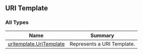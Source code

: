 

## URI Template

### All Types

| Name | Summary |
|---|---|
| [uritemplate.UriTemplate](../uritemplate/-uri-template/index.md) | Represents a URI Template. |
